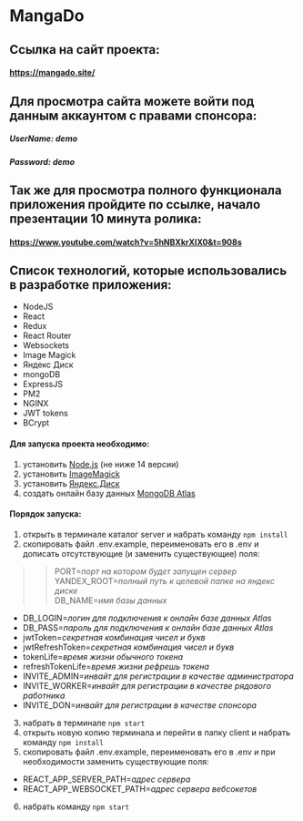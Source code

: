 # MangaDo

## Ссылка на сайт проекта: 
#### https://mangado.site/

## Для просмотра сайта можете войти под данным аккаунтом с правами спонсора: 
##### UserName: demo <br/>
##### Password: demo

## Так же для просмотра полного функционала приложения пройдите по ссылке, начало презентации 10 минута ролика: 
#### https://www.youtube.com/watch?v=5hNBXkrXIX0&t=908s

## Список технологий, которые использовались в разработке приложения: 
* NodeJS
* React
* Redux
* React Router
* Websockets
* Image Magick
* Яндекс Диск
* mongoDB
* ExpressJS
* PM2
* NGINX
* JWT tokens
* BCrypt

[Example]: http://example.com/

#### Для запуска проекта необходимо:
1. установить [Node.js](https://nodejs.org/en/download/) (не ниже 14 версии)
2. установить [ImageMagick](https://imagemagick.org/script/download.php)
3. установить [Яндекс.Диск](https://disk.yandex.ru/download)
4. создать онлайн базу данных [MongoDB Atlas](https://www.mongodb.com/cloud/atlas)

#### Порядок запуска:
1. открыть в терминале каталог server и набрать команду `npm install`
2. скопировать файл .env.example, переименовать его в .env и дописать отсутствующие (и заменить существующие) поля:
  >> PORT=*порт на котором будет запущен сервер* <br/>
  >> YANDEX_ROOT=*полный путь к целевой папке на яндекс диске* <br/>
  >> DB_NAME=*имя базы данных* <br/>
 - DB_LOGIN=*логин для подключения к онлайн базе данных Atlas*
 - DB_PASS=*пароль для подключения к онлайн базе данных Atlas*
 - jwtToken=*секретная комбинация чисел и букв*
 - jwtRefreshToken=*секретная комбинация чисел и букв*
 - tokenLife=*время жизни обычного токена*
 - refreshTokenLife=*время жизни рефрешь токена*
 - INVITE_ADMIN=*инвайт для регистрации в качестве администратора*
 - INVITE_WORKER=*инвайт для регистрации в качестве рядового работника*
 - INVITE_DON=*инвайт для регистрации в качестве спонсора*
3. набрать в терминале `npm start`
4. открыть новую копию терминала и перейти в папку client и набрать команду `npm install`
5. скопировать файл .env.example, переименовать его в .env и при необходимости заменить существующие поля:
  - REACT_APP_SERVER_PATH=*адрес сервера*
  - REACT_APP_WEBSOCKET_PATH=*адрес сервера вебсокетов*
6. набрать команду `npm start`
